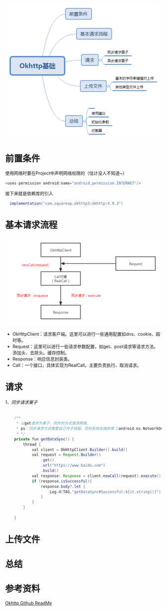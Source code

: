 ![知识点](https://github.com/sunnnydaydev/NoteOkHttp/raw/master/screenshot/Okhttp基础.png)

# 前置条件

使用网络时要在Project中声明网络权限的（估计没人不知道~）

```java
<uses-permission android:name="android.permission.INTERNET"/>
```

接下来就是依赖库的引入

```java
  implementation("com.squareup.okhttp3:okhttp:4.9.3")
```

# 基本请求流程

![OkHttp Request Flow](https://github.com/sunnnydaydev/NoteOkHttp/raw/master/screenshot/Okhttp_request_flow.png)

- OkHttpClient：请求客户端。这里可以进行一些通用配置如dns、cookie、超时等。
- Request：这里可以进行一些请求参数配置，如get、post请求等请求方法。添加头、去除头。缓存控制。
- Response：响应信息封装类。
- Call：一个接口，具体实现为RealCall。主要负责执行、取消请求。

# 请求

###### 1、同步请求栗子

```java
    /**
     * 以get请求为栗子，同步的方式请求网络.
     * ps：同步请求方式需要自己开子线程。否则系统会抛异常 [android.os.NetworkOnMainThreadException]
     * */
    private fun getDataSync() {
        thread {
            val client = OkHttpClient.Builder().build()
            val request = Request.Builder()
                .get()
                .url("https://www.baidu.com")
                .build()
            val response: Response = client.newCall(request).execute()
            if (response.isSuccessful){
                response.body?.let {
                    Log.d(TAG,"getDataSync#Successful:${it.string()}")
                }
            }
        }

    }
```



# 上传文件

# 总结

# 参考资料

[Okhttp Github ReadMe](https://github.com/square/okhttp)